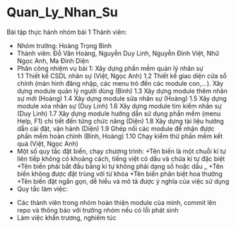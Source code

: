 # Quan_Ly_Nhan_Su
Bài tập thực hành nhóm bài 1
Thành viên: 
- Nhóm trưởng: Hoàng Trọng Bình
- Thành viên: Đỗ Văn Hoàng, Nguyễn Duy Linh, Nguyễn Đình Việt, Nhữ Ngọc Anh, Ma Đình Diện
- Phân công nhiệm vụ bài 1:
	Xây dựng phần mềm quản lý nhân sự	
	1.1	Thiết kế CSDL nhân sự	(Việt, Ngọc Anh)
	1.2	Thiết kế giao diện cửa sổ chính (màn hình đăng nhập, các menu trỏ đến các module con,…). 
		Xây dựng module quản lý người dùng	(Bình)
	1.3	Xây dựng module thêm nhân sự mới	(Hoàng)
	1.4	Xây dựng module sửa nhân sự	(Hoàng)
	1.5	Xây dựng module xóa nhân sự	(Duy Linh)
	1.6	Xây dựng module tìm kiếm nhân sự	(Duy Linh)
	1.7	Xây dựng module hướng dẫn sử dụng phần mềm (menu Help, F1) chi tiết đến từng chức năng	(Diện)
	1.8	Xây dựng tài liệu hướng dẫn cài đặt, vận hành	(Diện)
	1.9	Ghép nối các module để nhận được phần mềm hoàn chỉnh	(Bình, Hoàng)
	1.10	Chạy kiểm thử phần mềm kết quả	(Việt, Ngọc Anh)
- Một số quy tắc đặt biến, chạy chương trình:
+Tên biến là một chuỗi kí tự liên tiếp không có khoảng cách, tiếng việt có dấu và chứa kí tự đặc biệt
+Tên biến phải bắt đầu bằng kí tự không phải dạng số hoặc dấu _
+Tên biến không được đặt trùng với từ khóa
+Tên biến phân biệt hoa thường
+Tên biến đặt ngắn gọn, dễ hiểu và mô tả được ý nghĩa của việc sử dụng
- Quy tắc làm việc:
+ Các thành viên trong nhóm hoàn thiện module của mình, commit lên repo và thông báo với trưởng nhóm nếu có lỗi phát sinh
+ Làm việc khẩn trương, nghiêm túc
